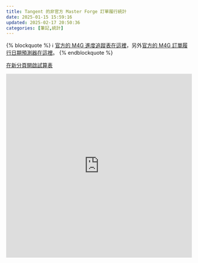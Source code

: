 ```yaml
---
title: Tangent 的非官方 Master Forge 訂單履行統計
date: 2025-01-15 15:59:16
updated: 2025-02-17 20:50:36
categories: [筆記,統計]
---
```

{% blockquote %}
  :information_source: [官方的 M4G 進度追蹤表在這裡]( https://docs.google.com/spreadsheets/d/1Uy-42ZnZtAp04t60u5HdqckIBhLyHd3evKrT8vPyewI/edit?gid=0#gid=0)，另外[官方的 M4G 訂單履行日期預測器在這裡](https://wheresmyforge.charachorder.com/)。
{% endblockquote %}

[在新分頁開啟試算表](https://docs.google.com/spreadsheets/d/e/2PACX-1vQnpgRlbZCqwriw5dxkaMsLSxAYLdKPnhsGQI8RSWu7ecIDqQxgJPJuOyFwzT3_K0hOHDIBqSF35IQ-/pubhtml)

<iframe width="100%" height="500" src="https://docs.google.com/spreadsheets/d/e/2PACX-1vQnpgRlbZCqwriw5dxkaMsLSxAYLdKPnhsGQI8RSWu7ecIDqQxgJPJuOyFwzT3_K0hOHDIBqSF35IQ-/pubhtml" frameborder="0"></iframe>

